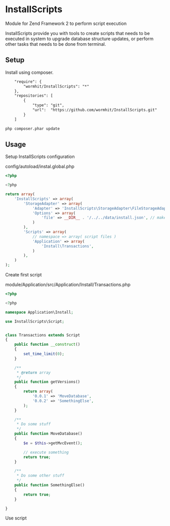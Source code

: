 InstallScripts
==============

Module for Zend Framework 2 to perform script execution

InstallScripts provide you with tools to create scripts that needs to be executed in system
to upgrade database structure updates, or perform other tasks that needs to be done from terminal.


Setup
-----

Install using composer.
``` xml
    "require": {
        "wormhit/InstallScripts": "*"
    },
    "repositories": [
        {
            "type": "git",
            "url":  "https://github.com/wormhit/InstallScripts.git"
        }
    ]
```

```sh
php composer.phar update
```


Usage
-----

Setup InstallScripts configuration

config/autoload/instal.global.php
``` php
<?php

<?php

return array(
    'InstallScripts' => array(
        'StorageAdapter' => array(
            'Adapter' => 'InstallScripts\StorageAdapter\FileStorageAdapter',
            'Options' => array(
                'file' => __DIR__ . '/../../data/install.json', // make sure directory is writable
            )
        ),
        'Scripts' => array(
            // namespace => array( script files )
            'Application' => array(
                'Install\Transactions',
            )
        ),
    )
);

```


Create first script

module/Application/src/Application/Install/Transactions.php
``` php
<?php

<?php

namespace Application\Install;

use InstallScripts\Script;


class Transactions extends Script
{
    public function __construct()
    {
        set_time_limit(0);
    }

    /**
     * @return array
     */
    public function getVersions()
    {
        return array(
            '0.0.1' => 'MoveDatabase',
            '0.0.2' => 'SomethingElse',
        );
    }

    /**
     * Do some stuff
     */
    public function MoveDatabase()
    {
        $e = $this->getMvcEvent();

        // execute something
        return true;
    }

    /**
     * Do some other stuff
     */
    public function SomethingElse()
    {
        return true;
    }

}

```


Use script

``` sh



```